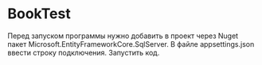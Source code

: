 # BookTest
 Перед запуском программы нужно добавить в проект через Nuget пакет Microsoft.EntityFrameworkCore.SqlServer.
 В файле appsettings.json ввести строку подключения.
 Запустить код.
